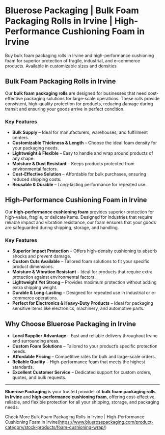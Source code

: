 # Bluerose Packaging | Bulk Foam Packaging Rolls in Irvine | High-Performance Cushioning Foam in Irvine

Buy bulk foam packaging rolls in Irvine and high-performance cushioning foam for superior protection of fragile, industrial, and e-commerce products. Available in customizable sizes and densities

## Bulk Foam Packaging Rolls in Irvine

Our **bulk foam packaging rolls** are designed for businesses that need cost-effective packaging solutions for large-scale operations. These rolls provide consistent, high-quality protection for products, reducing damage during transit and ensuring your goods arrive in perfect condition.

### Key Features

- **Bulk Supply** – Ideal for manufacturers, warehouses, and fulfillment centers.  
- **Customizable Thickness & Length** – Choose the ideal foam density for your packaging needs.  
- **Lightweight & Flexible** – Easy to handle and wrap around products of any shape.  
- **Moisture & Dust Resistant** – Keeps products protected from environmental factors.  
- **Cost-Effective Solution** – Affordable for bulk purchases, ensuring reduced shipping costs.  
- **Reusable & Durable** – Long-lasting performance for repeated use.  

## High-Performance Cushioning Foam in Irvine

Our **high-performance cushioning foam** provides superior protection for high-value, fragile, or delicate items. Designed for industries that require reliable impact and vibration resistance, our foam ensures that your goods are safeguarded during shipping, storage, and handling.

### Key Features

- **Superior Impact Protection** – Offers high-density cushioning to absorb shocks and prevent damage.  
- **Custom Cuts Available** – Tailored foam solutions to fit your specific product dimensions.  
- **Moisture & Vibration Resistant** – Ideal for products that require extra protection against environmental factors.  
- **Lightweight Yet Strong** – Provides maximum protection without adding extra shipping weight.  
- **Durable & Long-Lasting** – Designed for repeated use in industrial or e-commerce operations.  
- **Perfect for Electronics & Heavy-Duty Products** – Ideal for packaging sensitive items like electronics, machinery, and automotive parts.  

## Why Choose Bluerose Packaging in Irvine

- **Local Supplier Advantage** – Fast and reliable delivery throughout Irvine and surrounding areas.  
- **Custom Foam Solutions** – Tailored to your product’s specific protection needs.  
- **Affordable Pricing** – Competitive rates for bulk and large-scale orders.  
- **Reliable Quality** – High-performance foam that meets the highest standards.  
- **Excellent Customer Service** – Dedicated support for custom orders, quotes, and bulk requests.  

---

**Bluerose Packaging** is your trusted provider of **bulk foam packaging rolls in Irvine** and **high-performance cushioning foam**, offering cost-effective, reliable, and flexible protection for all your shipping, storage, and packaging needs.

Check More Bulk Foam Packaging Rolls in Irvine | High-Performance Cushioning Foam in Irvine(https://www.bluerosepackaging.com/product-category/stock-products/foam-cushioning-wrap/)

